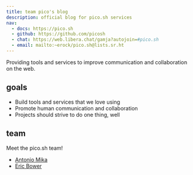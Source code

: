 ```yaml
---
title: team pico's blog
description: official blog for pico.sh services
nav:
  - docs: https://pico.sh
  - github: https://github.com/picosh
  - chat: https://web.libera.chat/gamja?autojoin=#pico.sh
  - email: mailto:~erock/pico.sh@lists.sr.ht
---
```


Providing tools and services to improve communication and collaboration on the
web.

## goals

- Build tools and services that we love using
- Promote human communication and collaboration
- Projects should strive to do one thing, well

## team

Meet the pico.sh team!

- [Antonio Mika](https://antoniomika.me)
- [Eric Bower](https://erock.io)
